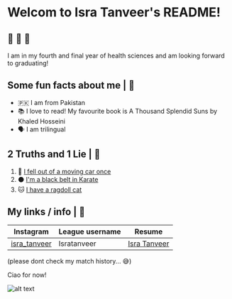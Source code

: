# Welcom to Isra Tanveer's README!
## :test_tube: :pill: :syringe:
I am in my fourth and final year of health sciences and am looking forward to graduating!

## Some fun facts about me | :woman:
- :pakistan: I am from Pakistan
- :books: I love to read! My favourite book is A Thousand Splendid Suns by Khaled Hosseini
- :speaking_head: I am trilingual

## 2 Truths and 1 Lie | 🤫
1. :car: [I fell out of a moving car once](https://www.westminster-abbey.org/media/4095/truth.jpg?anchor=center&mode=crop&width=1024&height=512&rnd=132084410060000000)
2. :black_circle: [I'm a black belt in Karate](https://www.looper.com/img/gallery/the-untold-truth-of-pinocchio/intro-1637802137.jpg) 
3. :cat: [I have a ragdoll cat](https://www.westminster-abbey.org/media/4095/truth.jpg?anchor=center&mode=crop&width=1024&height=512&rnd=132084410060000000)

## My links / info | 🔗
| Instagram | League username | Resume |
| --------------- | --------------- | --------------- |
| [isra_tanveer](https://www.instagram.com/isra_tanveer/) | Isratanveer | [Isra Tanveer](https://uwoca-my.sharepoint.com/:w:/g/personal/itanvee_uwo_ca/Ec6E3UxqNSlGrDux0BJgj4EBuVPkam8k4llcSfqm4bla8Q?e=bMvQnW) |

(please dont check my match history... 😅)

Ciao for now!

![alt text](https://www.google.ca/url?sa=i&url=https%3A%2F%2Fgifer.com%2Fen%2F5XEq&psig=AOvVaw22RWmCjrvZbq0fdwqsKxco&ust=1673791177230000&source=images&cd=vfe&ved=0CA8QjRxqFwoTCLC-1Jacx_wCFQAAAAAdAAAAABAI)